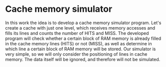 # Cache memory simulator
 In this work the idea is to develop a cache memory simulator program. Let's create a cache with just one level, which receives memory accesses and fills its lines and counts the number of HITS and MISS. The developed program will check whether a certain block of RAM memory is already filled in the cache memory lines (HITS) or not (MISS), as well as determine in which line a certain block of RAM memory will be stored. Our simulator is very simple, so we will only consider the positioning of lines in cache memory. The data itself will be ignored, and therefore will not be simulated.
